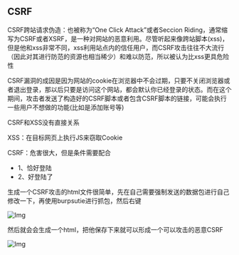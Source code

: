 ## CSRF

CSRF跨站请求伪造：也被称为“One Click Attack”或者Seccion Riding，通常缩写为CSRF或者XSRF，是一种对网站的恶意利用。尽管听起来像跨站脚本(xss)，但是他和xss非常不同，xss利用站点内的信任用户，而CSRF攻击往往不大流行（因此对其进行防范的资源也相当稀少）和难以防范，所以被认为比xss更具危险性

CSRF漏洞的成因是因为网站的cookie在浏览器中不会过期，只要不关闭浏览器或者退出登录，那以后只要是访问这个网站，都会默认你已经登录的状态。而在这个期间，攻击者发送了构造好的CSRF脚本或者包含CSRF脚本的链接，可能会执行一些用户不想做的功能(比如是添加账号等)

CSRF和XSS没有直接关系

XSS：在目标网页上执行JS来窃取Cookie

CSRF：危害很大，但是条件需要配合

* 1、恰好登陆
* 2、好登陆了

生成一个CSRF攻击的html文件很简单，先在自己需要强制发送的数据包进行自己修改一下，再使用burpsutie进行抓包，然后右键

![Img](https://joker-1317382260.cos.ap-guangzhou.myqcloud.com/202304201602036.webp)

然后就会会生成一个html，把他保存下来就可以形成一个可以攻击的恶意CSRF

![Img](https://joker-1317382260.cos.ap-guangzhou.myqcloud.com/202304201603487.webp)
